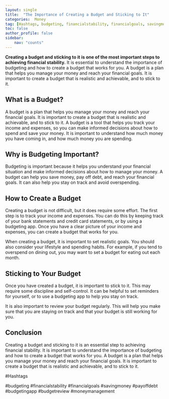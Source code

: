 ```yaml
---
layout: single
title:  "The Importance of Creating a Budget and Sticking to It"
categories:  Money
tag: [Hashtags, budgeting, financialstability, financialgoals, savingmoney, payoffdebt, budgetingapp, budgetreview, moneymanagement, ]
toc: false
author_profile: false
sidebar:
    nav: "counts"
---
```

    
**Creating a budget and sticking to it is one of the most important steps to achieving financial stability.** It is essential to understand the importance of budgeting and how to create a budget that works for you. A budget is a plan that helps you manage your money and reach your financial goals. It is important to create a budget that is realistic and achievable, and to stick to it.

## What is a Budget?

A budget is a plan that helps you manage your money and reach your financial goals. It is important to create a budget that is realistic and achievable, and to stick to it. A budget is a tool that helps you track your income and expenses, so you can make informed decisions about how to spend and save your money. It is important to understand how much money you have coming in, and how much money you are spending.

## Why is Budgeting Important?

Budgeting is important because it helps you understand your financial situation and make informed decisions about how to manage your money. A budget can help you save money, pay off debt, and reach your financial goals. It can also help you stay on track and avoid overspending.

## How to Create a Budget

Creating a budget is not difficult, but it does require some effort. The first step is to track your income and expenses. You can do this by keeping track of your bank statements and credit card statements, or by using a budgeting app. Once you have a clear picture of your income and expenses, you can create a budget that works for you.

When creating a budget, it is important to set realistic goals. You should also consider your lifestyle and spending habits. For example, if you tend to overspend on dining out, you may want to set a budget for eating out each month.

## Sticking to Your Budget

Once you have created a budget, it is important to stick to it. This may require some discipline and self-control. It can be helpful to set reminders for yourself, or to use a budgeting app to help you stay on track.

It is also important to review your budget regularly. This will help you make sure that you are staying on track and that your budget is still working for you.

## Conclusion

Creating a budget and sticking to it is an essential step to achieving financial stability. It is important to understand the importance of budgeting and how to create a budget that works for you. A budget is a plan that helps you manage your money and reach your financial goals. It is important to create a budget that is realistic and achievable, and to stick to it.

#Hashtags

#budgeting #financialstability #financialgoals #savingmoney #payoffdebt #budgetingapp #budgetreview #moneymanagement
